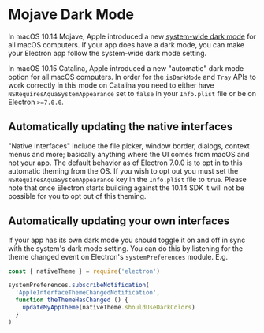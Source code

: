 # Mojave Dark Mode

In macOS 10.14 Mojave, Apple introduced a new [system-wide dark mode](https://developer.apple.com/design/human-interface-guidelines/macos/visual-design/dark-mode/)
for all macOS computers.  If your app does have a dark mode, you can make your Electron app
follow the system-wide dark mode setting.

In macOS 10.15 Catalina, Apple introduced a new "automatic" dark mode option for all macOS computers. In order
for the `isDarkMode` and `Tray` APIs to work correctly in this mode on Catalina you need to either have `NSRequiresAquaSystemAppearance` set to `false` in your `Info.plist` file or be on Electron `>=7.0.0`.

## Automatically updating the native interfaces

"Native Interfaces" include the file picker, window border, dialogs, context menus and more; basically anything where
the UI comes from macOS and not your app.  The default behavior as of Electron 7.0.0 is to opt in to this automatic
theming from the OS.  If you wish to opt out you must set the `NSRequiresAquaSystemAppearance` key in the `Info.plist` file
to `true`.  Please note that once Electron starts building against the 10.14 SDK it will not be possible for you to opt
out of this theming.

## Automatically updating your own interfaces

If your app has its own dark mode you should toggle it on and off in sync with the system's dark mode setting.  You can do
this by listening for the theme changed event on Electron's `systemPreferences` module.  E.g.

```js
const { nativeTheme } = require('electron')

systemPreferences.subscribeNotification(
  'AppleInterfaceThemeChangedNotification',
  function theThemeHasChanged () {
    updateMyAppTheme(nativeTheme.shouldUseDarkColors)
  }
)
```
